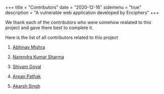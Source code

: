+++
title = "Contributors"
date = "2020-12-16"
sidemenu = "true"
description = "A vulnerable web application developed by Enciphers"
+++

We thank each of the contributors who were somehow realated to this project and gave there best to complete it.

Here is the list of all contributors related to this project

1. [Abhinav Mishra](https://twitter.com/0ctac0der)

2. [Narendra Kumar Sharma](https://twitter.com/0ddhawk)

3. [Shivam Goyal](https://twitter.com/g33kyshivam)

4. [Arpan Pathak]()

5. [Akarsh Singh](https://twitter.com/AkarshS99378244) 
